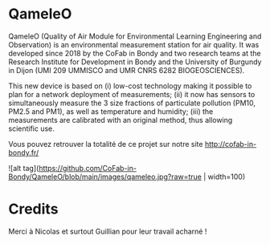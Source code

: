 # QameleO
QameleO (Quality of Air Module for Environmental Learning Engineering and Observation) is an environmental measurement station for air quality. It was developed since 2018 by the CoFab in Bondy and two research teams at the Research Institute for Development in Bondy and the University of Burgundy in Dijon (UMI 209 UMMISCO and UMR CNRS 6282 BIOGEOSCIENCES).

This new device is based on (i) low-cost technology making it possible to plan for a network deployment of measurements; (ii) it now has sensors to simultaneously measure the 3 size fractions of particulate pollution (PM10, PM2.5 and PM1), as well as temperature and humidity; (iii) the measurements are calibrated with an original method, thus allowing scientific use.


Vous pouvez retrouver la totalité de ce projet sur notre site http://cofab-in-bondy.fr/

![alt tag](https://github.com/CoFab-in-Bondy/QameleO/blob/main/images/qameleo.jpg?raw=true | width=100)

# Credits

Merci à Nicolas et surtout Guillian pour leur travail acharné !
